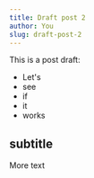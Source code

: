 ```yaml
---
title: Draft post 2
author: You
slug: draft-post-2
---
```


This is a post draft:

- Let's
- see
- if
- it
- works

## subtitle

More text
